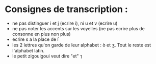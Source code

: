 # Consignes de transcription :

- ne pas distinguer i et j (ecrire i), ni u et v (ecrire u)
- ne pas noter les accents sur les voyelles (ne pas ecrire plus de consonne en plus non plus)
- ecrire s a la place de ſ
- les 2 lettres qu'on garde de leur alphabet : ꝺ et ʒ. Tout le reste est l'alphabet latin.
- le petit zigouigoui veut dire "et" ⁊

